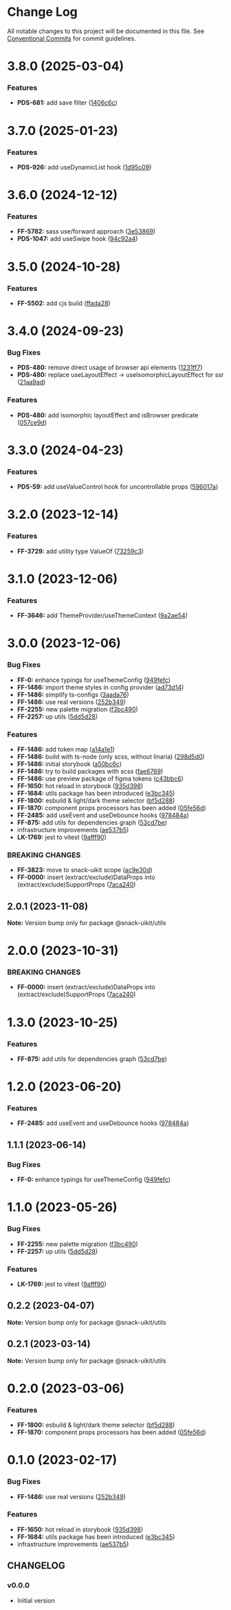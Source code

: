 # Change Log

All notable changes to this project will be documented in this file.
See [Conventional Commits](https://conventionalcommits.org) for commit guidelines.

# 3.8.0 (2025-03-04)


### Features

* **PDS-681:** add save filter ([1406c6c](https://github.com/cloud-ru-tech/snack-uikit/commit/1406c6c447f337b5140135f8741b52ed1a0dfbf0))





# 3.7.0 (2025-01-23)


### Features

* **PDS-926:** add useDynamicList hook ([1d95c09](https://github.com/cloud-ru-tech/snack-uikit/commit/1d95c0969ef96e7b891e927543a38b0929edc760))





# 3.6.0 (2024-12-12)


### Features

* **FF-5782:** sass use/forward approach ([3e53869](https://github.com/cloud-ru-tech/snack-uikit/commit/3e53869ace864a7718e434b7f410c15dbd911cd5))
* **PDS-1047:** add useSwipe hook ([94c92a4](https://github.com/cloud-ru-tech/snack-uikit/commit/94c92a4112f599797354a90bbaa62604c73f4553))





# 3.5.0 (2024-10-28)


### Features

* **FF-5502:** add cjs build ([ffada28](https://github.com/cloud-ru-tech/snack-uikit/commit/ffada28bfdc37ea760eb1c8759342e680bdf8dd6))





# 3.4.0 (2024-09-23)


### Bug Fixes

* **PDS-480:** remove direct usage of browser api elements ([1231ff7](https://github.com/cloud-ru-tech/snack-uikit/commit/1231ff7ab7a1b210b579a7b694633ef23bffcf44))
* **PDS-480:** replace useLayoutEffect -> useIsomorphicLayoutEffect for ssr ([21aa9ad](https://github.com/cloud-ru-tech/snack-uikit/commit/21aa9ad9f113e465766339d396924357ccb1d432))


### Features

* **PDS-480:** add isomorphic layoutEffect and isBrowser predicate ([057ce9d](https://github.com/cloud-ru-tech/snack-uikit/commit/057ce9d98564dc33085f031bace53f97c76d22c0))





# 3.3.0 (2024-04-23)


### Features

* **PDS-59:** add useValueControl hook for uncontrollable props ([596017a](https://github.com/cloud-ru-tech/snack-uikit/commit/596017a2fdd990bfb83637f6c4286b35e145e8bc))





# 3.2.0 (2023-12-14)


### Features

* **FF-3729:** add utility type ValueOf ([73259c3](https://github.com/cloud-ru-tech/snack-uikit/commit/73259c3d30f6256388be02df3167f381ce95879e))





# 3.1.0 (2023-12-06)


### Features

* **FF-3646:** add ThemeProvider/useThemeContext ([9a2ae54](https://github.com/cloud-ru-tech/snack-uikit/commit/9a2ae5425b6356bede25c89b3b14e60d9e8e9f75))





# 3.0.0 (2023-12-06)


### Bug Fixes

* **FF-0:** enhance typings for useThemeConfig ([949fefc](https://github.com/cloud-ru-tech/snack-uikit/commit/949fefc19066087769ebd64b03ab41ad0246d0b2))
* **FF-1486:** import theme styles in config provider ([ad73d14](https://github.com/cloud-ru-tech/snack-uikit/commit/ad73d149dbbdaec1c360a4765e9c4e9bb91cbed3))
* **FF-1486:** simplify ts-configs ([3aada76](https://github.com/cloud-ru-tech/snack-uikit/commit/3aada76e6220fa35d4866f830cb934c95d9bc91e))
* **FF-1486:** use real versions ([252b349](https://github.com/cloud-ru-tech/snack-uikit/commit/252b3494f9a4302d8fb5b54ac879ed1ef3e6f68c))
* **FF-2255:** new palette migration ([f3bc490](https://github.com/cloud-ru-tech/snack-uikit/commit/f3bc490bb4ddde4353009b55da2d04f87a7d9de9))
* **FF-2257:** up utils ([5dd5d28](https://github.com/cloud-ru-tech/snack-uikit/commit/5dd5d28cdbe14973dcc36759e7db003249930a4b))


### Features

* **FF-1486:** add token map ([a14a1e1](https://github.com/cloud-ru-tech/snack-uikit/commit/a14a1e1f1ad95e80a4fb664a2a9c5324a33dad48))
* **FF-1486:** build with ts-node (only scss, without linaria) ([298d5d0](https://github.com/cloud-ru-tech/snack-uikit/commit/298d5d0b42788747e9aa34ffef254411a79ed25f))
* **FF-1486:** initial storybook ([a50bc6c](https://github.com/cloud-ru-tech/snack-uikit/commit/a50bc6c84bf47026681c2e5eaf78e15a34747180))
* **FF-1486:** try to build packages with scss ([fae6769](https://github.com/cloud-ru-tech/snack-uikit/commit/fae67699b3a153d09c7e3b7b34580d96a3cfe14b))
* **FF-1486:** use preview package of figma tokens ([c43bbc6](https://github.com/cloud-ru-tech/snack-uikit/commit/c43bbc65d7de9c686bc83950f7a2c74c780bee69))
* **FF-1650:** hot reload in storybook ([935d398](https://github.com/cloud-ru-tech/snack-uikit/commit/935d398c256c96fa2a37bcc68991701edef16b58))
* **FF-1684:** utils package has been introduced ([e3bc345](https://github.com/cloud-ru-tech/snack-uikit/commit/e3bc345c0b32cfc518a17416a00ad880e351f03b))
* **FF-1800:** esbuild & light/dark theme selector ([bf5d288](https://github.com/cloud-ru-tech/snack-uikit/commit/bf5d288c17452a481820e7430db0806658f56e0c))
* **FF-1870:** component props processors has been added ([05fe56d](https://github.com/cloud-ru-tech/snack-uikit/commit/05fe56d43ba10713e3af24c4d6b51c38846625a9))
* **FF-2485:** add useEvent and useDebounce hooks ([978484a](https://github.com/cloud-ru-tech/snack-uikit/commit/978484a5a7a28391d69875df6ecd03570a29a406))
* **FF-875:** add utils for dependencies graph ([53cd7be](https://github.com/cloud-ru-tech/snack-uikit/commit/53cd7be638f01e573cb52b2417a39f4df4f6089b))
* infrastructure improvements ([ae537b5](https://github.com/cloud-ru-tech/snack-uikit/commit/ae537b5e37c0050f800c367da290f4f4e30d22ab))
* **LK-1769:** jest to vitest ([9afff90](https://github.com/cloud-ru-tech/snack-uikit/commit/9afff90db1e60c2255361b396c096c14f923d676))


### BREAKING CHANGES


* **FF-3823:** move to snack-uikit scope ([ac9e30d](https://github.com/cloud-ru-tech/snack-uikit/commit/ac9e30d574d529b2bf4f5184b70c511c981a6032))
* **FF-0000:** insert (extract/exclude)DataProps into (extract/exclude)SupportProps ([7aca240](https://github.com/cloud-ru-tech/snack-uikit/commit/7aca2408d5703e0ff440bfd1cde4c8dac6b25cf1))




## 2.0.1 (2023-11-08)

**Note:** Version bump only for package @snack-uikit/utils





# 2.0.0 (2023-10-31)


### BREAKING CHANGES


* **FF-0000:** insert (extract/exclude)DataProps into (extract/exclude)SupportProps ([7aca240](https://github.com/cloud-ru-tech/snack-uikit/commit/7aca2408d5703e0ff440bfd1cde4c8dac6b25cf1))




# 1.3.0 (2023-10-25)


### Features

* **FF-875:** add utils for dependencies graph ([53cd7be](https://github.com/cloud-ru-tech/snack-uikit/commit/53cd7be638f01e573cb52b2417a39f4df4f6089b))





# 1.2.0 (2023-06-20)


### Features

* **FF-2485:** add useEvent and useDebounce hooks ([978484a](https://github.com/cloud-ru-tech/snack-uikit/commit/978484a5a7a28391d69875df6ecd03570a29a406))





## 1.1.1 (2023-06-14)


### Bug Fixes

* **FF-0:** enhance typings for useThemeConfig ([949fefc](https://github.com/cloud-ru-tech/snack-uikit/commit/949fefc19066087769ebd64b03ab41ad0246d0b2))





# 1.1.0 (2023-05-26)


### Bug Fixes

* **FF-2255:** new palette migration ([f3bc490](https://github.com/cloud-ru-tech/snack-uikit/commit/f3bc490bb4ddde4353009b55da2d04f87a7d9de9))
* **FF-2257:** up utils ([5dd5d28](https://github.com/cloud-ru-tech/snack-uikit/commit/5dd5d28cdbe14973dcc36759e7db003249930a4b))


### Features

* **LK-1769:** jest to vitest ([9afff90](https://github.com/cloud-ru-tech/snack-uikit/commit/9afff90db1e60c2255361b396c096c14f923d676))





## 0.2.2 (2023-04-07)

**Note:** Version bump only for package @snack-uikit/utils





## 0.2.1 (2023-03-14)

**Note:** Version bump only for package @snack-uikit/utils





# 0.2.0 (2023-03-06)


### Features

* **FF-1800:** esbuild & light/dark theme selector ([bf5d288](https://github.com/cloud-ru-tech/snack-uikit/commit/bf5d288c17452a481820e7430db0806658f56e0c))
* **FF-1870:** component props processors has been added ([05fe56d](https://github.com/cloud-ru-tech/snack-uikit/commit/05fe56d43ba10713e3af24c4d6b51c38846625a9))





# 0.1.0 (2023-02-17)


### Bug Fixes

* **FF-1486:** use real versions ([252b349](https://github.com/cloud-ru-tech/snack-uikit/commit/252b3494f9a4302d8fb5b54ac879ed1ef3e6f68c))


### Features

* **FF-1650:** hot reload in storybook ([935d398](https://github.com/cloud-ru-tech/snack-uikit/commit/935d398c256c96fa2a37bcc68991701edef16b58))
* **FF-1684:** utils package has been introduced ([e3bc345](https://github.com/cloud-ru-tech/snack-uikit/commit/e3bc345c0b32cfc518a17416a00ad880e351f03b))
* infrastructure improvements ([ae537b5](https://github.com/cloud-ru-tech/snack-uikit/commit/ae537b5e37c0050f800c367da290f4f4e30d22ab))





## CHANGELOG

### v0.0.0

- Initial version
